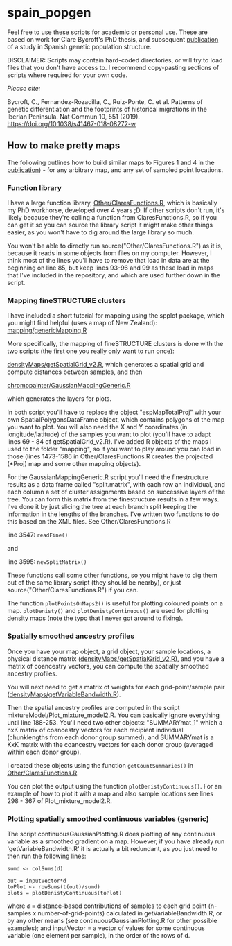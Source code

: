 # spain_popgen

Feel free to use these scripts for academic or personal use.  These are based on work for Clare Bycroft's PhD thesis, and subsequent [publication](https://doi.org/10.1038/s41467-018-08272-w) of a study in Spanish genetic population structure. 

DISCLAIMER: Scripts may contain hard-coded directories, or will try to load files that you don't have access to. I recommend copy-pasting sections of scripts where required for your own code.

*Please cite:*

Bycroft, C., Fernandez-Rozadilla, C., Ruiz-Ponte, C. et al. Patterns of genetic differentiation and the footprints of historical migrations in the Iberian Peninsula. Nat Commun 10, 551 (2019). https://doi.org/10.1038/s41467-018-08272-w


## How to make pretty maps 
The following outlines how to build similar maps to Figures 1 and 4 in the [publication](https://doi.org/10.1038/s41467-018-08272-w)) - for any arbitrary map, and any set of sampled point locations.

### Function library

I have a large function library, [Other/ClaresFunctions.R](https://github.com/cgbycroft/spain_popgen/blob/master/Other/ClaresFunctions.R), which is basically my PhD workhorse, developed over 4 years ;D.  If other scripts don't run, it's likely because they're calling a function from ClaresFunctions.R, so if you can get it so you can source the library script it might make other things easier, as you won't have to dig around the large library so much.

You won't be able to directly run source("Other/ClaresFunctions.R") as it is, because it reads in some objects from files on my computer.  However, I think most of the lines you'll have to remove that load in data are at the beginning on line 85, but keep lines 93-96 and 99 as these load in maps that I've included in the repository, and which are used further down in the script.


### Mapping fineSTRUCTURE clusters

I have included a short tutorial for mapping using the spplot package, which you might find helpful (uses a map of New Zealand): [mapping/genericMapping.R](https://github.com/cgbycroft/spain_popgen/blob/master/mapping/genericMapping.R)

More specifically, the mapping of fineSTRUCTURE clusters is done with the two scripts (the first one you really only want to run once):

[densityMaps/getSpatialGrid_v2.R](https://github.com/cgbycroft/spain_popgen/blob/master/densityMaps/getSpatialGrid_v2.R), which generates a spatial grid and compute distances between samples, and then

[chromopainter/GaussianMappingGeneric.R](https://github.com/cgbycroft/spain_popgen/blob/master/densityMaps/continuousGaussianPlotting.R)

which generates the layers for plots.

In both script you'll have to replace the object "espMapTotalProj" with your own SpatialPolygonsDataFrame object, which contains polygons of the map you want to plot.  You will also need the X and Y coordinates (in longitude/latitude) of the samples you want to plot (you'll have to adapt lines 69 - 84 of getSpatialGrid_v2.R).   I've added R objects of the maps I used to the folder "mapping", so if you want to play around you can load in those (lines 1473-1586 in Other/ClaresFunctions.R creates the projected (\*Proj) map and some other mapping objects).

For the GaussianMappingGeneric.R script you'll need the finestructure results as a data frame called "split.matrix", with each row an individual, and each column a set of cluster assignments based on successive layers of the tree.  You can form this matrix from the finestructure results in a few ways. I've done it by just slicing the tree at each branch split keeping the information in the lengths of the branches.  I've written two functions to do this based on the XML files.  See Other/ClaresFunctions.R

line 3547:  `readFine()`

and

line 3595:  `newSplitMatrix()`

These functions call some other functions, so you might have to dig them out of the same library script (they should be nearby), or just source("Other/ClaresFunctions.R") if you can. 

The function `plotPointsOnMaps2()` is useful for plotting coloured points on a map.  `plotDenisty()` and `plotDenistyContinuous()` are used for plotting density maps (note the typo that I never got around to fixing). 



### Spatially smoothed ancestry profiles

Once you have your map object, a grid object, your sample locations, a physical distance matrix ([densityMaps/getSpatialGrid_v2.R](https://github.com/cgbycroft/spain_popgen/blob/master/densityMaps/getSpatialGrid_v2.R)), and you have a matrix of coancestry vectors, you can compute the spatially smoothed ancestry profiles. 

You will next need to get a matrix of weights for each grid-point/sample pair ([densityMaps/getVariableBandwidth.R](https://github.com/cgbycroft/spain_popgen/blob/master/densityMaps/getVariableBandwidth.R)).

Then the spatial ancestry profiles are computed in the script mixtureModel/Plot_mixture_model2.R.  You can basically ignore everything until line 188-253. You'll need two other objects: "SUMMARYmat_1" which a nxK matrix of coancestry vectors for each recipient individual (chunklengths from each donor group summed), and SUMMARYmat is a KxK matrix with the coancestry vectors for each donor group (averaged within each donor group).

I created these objects using the function `getCountSummaries()` in [Other/ClaresFunctions.R](https://github.com/cgbycroft/spain_popgen/blob/master/Other/ClaresFunctions.R).

You can plot the output using the function `plotDenistyContinuous()`.  For an example of how to plot it with a map and also sample locations see lines 298 - 367 of Plot_mixture_model2.R.




### Plotting spatially smoothed continuous variables (generic)

The script continuousGaussianPlotting.R does plotting of any continuous variable as a smoothed gradient on a map.  However, if you have already run 'getVariableBandwidth.R' it is actually a bit redundant, as you just need to then run the following lines:

```
sumd <- colSums(d)

out = inputVector*d
toPlot <- rowSums(t(out)/sumd)
plots = plotDenistyContinuous(toPlot)
```

where `d` = distance-based contributions of samples to each grid point (n-samples x number-of-grid-points) calculated in getVariableBandwidth.R, or by any other means (see continuousGaussianPlotting.R for other possible examples); and inputVector = a vector of values for some continuous variable (one element per sample), in the order of the rows of d.





